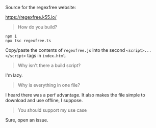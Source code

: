 Source for the regexfree website:

https://regexfree.k55.io/

> How do you build?

    npm i
    npx tsc regexfree.ts

Copy/paste the contents of `regexfree.js` into the second `<script>...</script>` tags in `index.html`.

> Why isn't there a build script?

I'm lazy.

> Why is everything in one file?

I heard there was a perf advantage. It also makes the file simple to download and use offline, I suppose.

> You should support my use case

Sure, open an issue.
